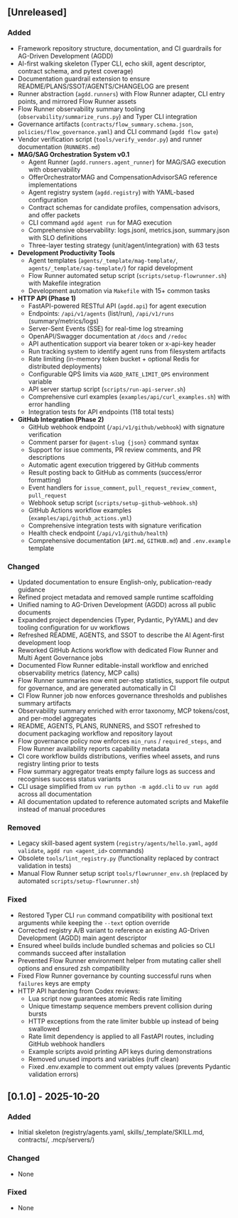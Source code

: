 ## [Unreleased]
### Added
- Framework repository structure, documentation, and CI guardrails for AG-Driven Development (AGDD)
- AI-first walking skeleton (Typer CLI, echo skill, agent descriptor, contract schema, and pytest coverage)
- Documentation guardrail extension to ensure README/PLANS/SSOT/AGENTS/CHANGELOG are present
- Runner abstraction (`agdd.runners`) with Flow Runner adapter, CLI entry points, and mirrored Flow Runner assets
- Flow Runner observability summary tooling (`observability/summarize_runs.py`) and Typer CLI integration
- Governance artifacts (`contracts/flow_summary.schema.json`, `policies/flow_governance.yaml`) and CLI command (`agdd flow gate`)
- Vendor verification script (`tools/verify_vendor.py`) and runner documentation (`RUNNERS.md`)
- **MAG/SAG Orchestration System v0.1**
  - Agent Runner (`agdd.runners.agent_runner`) for MAG/SAG execution with observability
  - OfferOrchestratorMAG and CompensationAdvisorSAG reference implementations
  - Agent registry system (`agdd.registry`) with YAML-based configuration
  - Contract schemas for candidate profiles, compensation advisors, and offer packets
  - CLI command `agdd agent run` for MAG execution
  - Comprehensive observability: logs.jsonl, metrics.json, summary.json with SLO definitions
  - Three-layer testing strategy (unit/agent/integration) with 63 tests
- **Development Productivity Tools**
  - Agent templates (`agents/_template/mag-template/`, `agents/_template/sag-template/`) for rapid development
  - Flow Runner automated setup script (`scripts/setup-flowrunner.sh`) with Makefile integration
  - Development automation via `Makefile` with 15+ common tasks
- **HTTP API (Phase 1)**
  - FastAPI-powered RESTful API (`agdd.api`) for agent execution
  - Endpoints: `/api/v1/agents` (list/run), `/api/v1/runs` (summary/metrics/logs)
  - Server-Sent Events (SSE) for real-time log streaming
  - OpenAPI/Swagger documentation at `/docs` and `/redoc`
  - API authentication support via bearer token or x-api-key header
  - Run tracking system to identify agent runs from filesystem artifacts
  - Rate limiting (in-memory token bucket + optional Redis for distributed deployments)
  - Configurable QPS limits via `AGDD_RATE_LIMIT_QPS` environment variable
  - API server startup script (`scripts/run-api-server.sh`)
  - Comprehensive curl examples (`examples/api/curl_examples.sh`) with error handling
  - Integration tests for API endpoints (118 total tests)
- **GitHub Integration (Phase 2)**
  - GitHub webhook endpoint (`/api/v1/github/webhook`) with signature verification
  - Comment parser for `@agent-slug {json}` command syntax
  - Support for issue comments, PR review comments, and PR descriptions
  - Automatic agent execution triggered by GitHub comments
  - Result posting back to GitHub as comments (success/error formatting)
  - Event handlers for `issue_comment`, `pull_request_review_comment`, `pull_request`
  - Webhook setup script (`scripts/setup-github-webhook.sh`)
  - GitHub Actions workflow examples (`examples/api/github_actions.yml`)
  - Comprehensive integration tests with signature verification
  - Health check endpoint (`/api/v1/github/health`)
  - Comprehensive documentation (`API.md`, `GITHUB.md`) and `.env.example` template
### Changed
- Updated documentation to ensure English-only, publication-ready guidance
- Refined project metadata and removed sample runtime scaffolding
- Unified naming to AG-Driven Development (AGDD) across all public documents
- Expanded project dependencies (Typer, Pydantic, PyYAML) and dev tooling configuration for uv workflows
- Refreshed README, AGENTS, and SSOT to describe the AI Agent-first development loop
- Reworked GitHub Actions workflow with dedicated Flow Runner and Multi Agent Governance jobs
- Documented Flow Runner editable-install workflow and enriched observability metrics (latency, MCP calls)
- Flow Runner summaries now emit per-step statistics, support file output for governance, and are generated automatically in CI
- CI Flow Runner job now enforces governance thresholds and publishes summary artifacts
- Observability summary enriched with error taxonomy, MCP tokens/cost, and per-model aggregates
- README, AGENTS, PLANS, RUNNERS, and SSOT refreshed to document packaging workflow and repository layout
- Flow governance policy now enforces `min_runs` / `required_steps`, and Flow Runner availability reports capability metadata
- CI core workflow builds distributions, verifies wheel assets, and runs registry linting prior to tests
- Flow summary aggregator treats empty failure logs as success and recognises success status variants
- CLI usage simplified from `uv run python -m agdd.cli` to `uv run agdd` across all documentation
- All documentation updated to reference automated scripts and Makefile instead of manual procedures
### Removed
- Legacy skill-based agent system (`registry/agents/hello.yaml`, `agdd validate`, `agdd run <agent_id>` commands)
- Obsolete `tools/lint_registry.py` (functionality replaced by contract validation in tests)
- Manual Flow Runner setup script `tools/flowrunner_env.sh` (replaced by automated `scripts/setup-flowrunner.sh`)
### Fixed
- Restored Typer CLI `run` command compatibility with positional text arguments while keeping the `--text` option override
- Corrected registry A/B variant to reference an existing AG-Driven Development (AGDD) main agent descriptor
- Ensured wheel builds include bundled schemas and policies so CLI commands succeed after installation
- Prevented Flow Runner environment helper from mutating caller shell options and ensured zsh compatibility
- Fixed Flow Runner governance by counting successful runs when `failures` keys are empty
- HTTP API hardening from Codex reviews:
  - Lua script now guarantees atomic Redis rate limiting
  - Unique timestamp sequence members prevent collision during bursts
  - HTTP exceptions from the rate limiter bubble up instead of being swallowed
  - Rate limit dependency is applied to all FastAPI routes, including GitHub webhook handlers
  - Example scripts avoid printing API keys during demonstrations
  - Removed unused imports and variables (ruff clean)
  - Fixed .env.example to comment out empty values (prevents Pydantic validation errors)
## [0.1.0] - 2025-10-20
### Added
- Initial skeleton (registry/agents.yaml, skills/_template/SKILL.md, contracts/, .mcp/servers/)
### Changed
- None
### Fixed
- None
